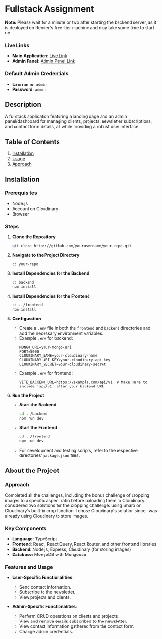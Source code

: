 
# Fullstack Assignment

**Note:** Please wait for a minute or two after starting the backend server, as it is deployed on Render's free-tier machine and may take some time to start up.

### Live Links
- **Main Application**: [Live Link](https://assignmentfullstack.vercel.app/)
- **Admin Panel**: [Admin Panel Link](https://assignmentfullstack.vercel.app/admin)

### Default Admin Credentials
- **Username**: `admin`
- **Password**: `admin`


## Description

A fullstack application featuring a landing page and an admin panel/dashboard for managing clients, projects, newsletter subscriptions, and contact form details, all while providing a robust user interface.

## Table of Contents

1. [Installation](#installation)
2. [Usage](#usage)
3. [Approach](#approach)

## Installation

### Prerequisites

- Node.js
- Account on Cloudinary
- Browser

### Steps

1. **Clone the Repository**

   ```bash
   git clone https://github.com/yourusername/your-repo.git
   ```

2. **Navigate to the Project Directory**

   ```bash
   cd your-repo
   ```

3. **Install Dependencies for the Backend**

   ```bash
   cd backend
   npm install
   ```

4. **Install Dependencies for the Frontend**

   ```bash
   cd ../frontend
   npm install
   ```

5. **Configuration**

   - Create a `.env` file in both the `frontend` and `backend` directories and add the necessary environment variables.
   - Example `.env` for backend:
     ```env
     MONGO_URI=your-mongo-uri
     PORT=5000
     CLOUDINARY_NAME=your-cloudinary-name
     CLOUDINARY_API_KEY=your-cloudinary-api-key
     CLOUDINARY_SECRET=your-cloudinary-secret
     ```
   - Example `.env` for frontend:
     ```env
     VITE_BACKEND_URL=https://example.com/api/v1  # Make sure to include 'api/v1' after your backend URL
     ```

6. **Run the Project**

   - **Start the Backend**

     ```bash
     cd ../backend
     npm run dev
     ```

   - **Start the Frontend**

     ```bash
     cd ../frontend
     npm run dev
     ```

   - For development and testing scripts, refer to the respective directories' `package.json` files.

## About the Project
### Approach

Completed all the challenges, including the bonus challenge of cropping images to a specific aspect ratio before uploading them to Cloudinary. I considered two solutions for the cropping challenge: using Sharp or Cloudinary's built-in crop function. I chose Cloudinary's solution since I was already using Cloudinary to store images.

### Key Components

- **Language**: TypeScript
- **Frontend**: React, React Query, React Router, and other frontend libraries
- **Backend**: Node.js, Express, Cloudinary (for storing images)
- **Database**: MongoDB with Mongoose
  
### Features and Usage

- **User-Specific Functionalities**: 
  - Send contact information.
  - Subscribe to the newsletter.
  - View projects and clients.

- **Admin-Specific Functionalities**: 
  - Perform CRUD operations on clients and projects.
  - View and remove emails subscribed to the newsletter.
  - View contact information gathered from the contact form.
  - Change admin credentials.



